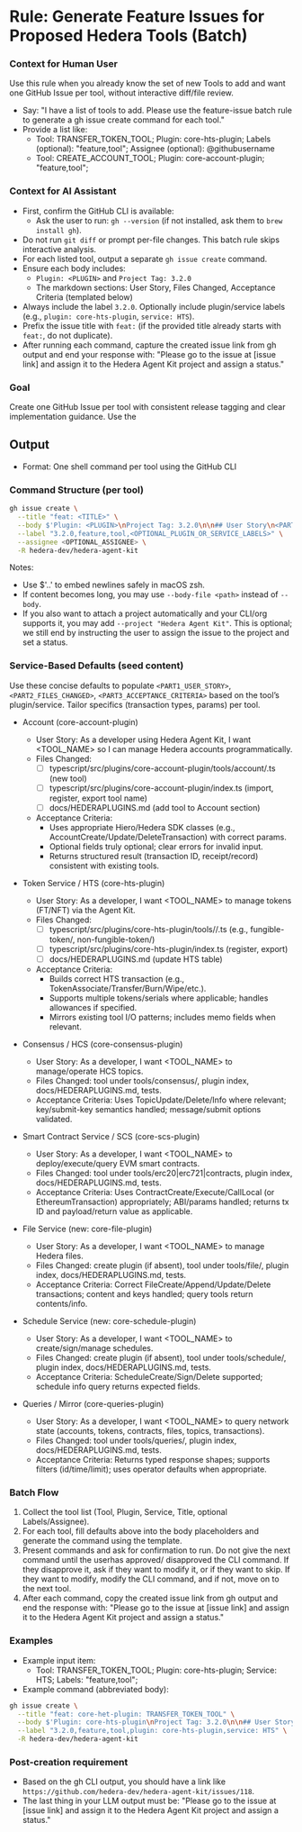 # Rule: Generate Feature Issues for Proposed Hedera Tools (Batch)

### Context for Human User
Use this rule when you already know the set of new Tools to add and want one GitHub Issue per tool, without interactive diff/file review.

- Say: "I have a list of tools to add. Please use the feature-issue batch rule to generate a gh issue create command for each tool."
- Provide a list like:
  - Tool: TRANSFER_TOKEN_TOOL; Plugin: core-hts-plugin; Labels (optional): "feature,tool"; Assignee (optional): @githubusername
  - Tool: CREATE_ACCOUNT_TOOL; Plugin: core-account-plugin; "feature,tool";

### Context for AI Assistant
- First, confirm the GitHub CLI is available:
  - Ask the user to run: `gh --version` (if not installed, ask them to `brew install gh`).
- Do not run `git diff` or prompt per-file changes. This batch rule skips interactive analysis.
- For each listed tool, output a separate `gh issue create` command.
- Ensure each body includes:
  - `Plugin: <PLUGIN>` and `Project Tag: 3.2.0`
  - The markdown sections: User Story, Files Changed, Acceptance Criteria (templated below)
- Always include the label `3.2.0`. Optionally include plugin/service labels (e.g., `plugin: core-hts-plugin`, `service: HTS`).
- Prefix the issue title with `feat:` (if the provided title already starts with `feat:`, do not duplicate).
- After running each command, capture the created issue link from gh output and end your response with: "Please go to the issue at [issue link] and assign it to the Hedera Agent Kit project and assign a status."

### Goal
Create one GitHub Issue per tool with consistent release tagging and clear implementation guidance. Use the 

## Output
- Format: One shell command per tool using the GitHub CLI

### Command Structure (per tool)
```bash
gh issue create \
  --title "feat: <TITLE>" \
  --body $'Plugin: <PLUGIN>\nProject Tag: 3.2.0\n\n## User Story\n<PART1_USER_STORY>\n\n## Files Changed\n<PART2_FILES_CHANGED>\n\n## Acceptance Criteria\n<PART3_ACCEPTANCE_CRITERIA>\n' \
  --label "3.2.0,feature,tool,<OPTIONAL_PLUGIN_OR_SERVICE_LABELS>" \
  --assignee <OPTIONAL_ASSIGNEE> \
  -R hedera-dev/hedera-agent-kit
```
Notes:
- Use $'..' to embed newlines safely in macOS zsh.
- If content becomes long, you may use `--body-file <path>` instead of `--body`.
- If you also want to attach a project automatically and your CLI/org supports it, you may add `--project "Hedera Agent Kit"`. This is optional; we still end by instructing the user to assign the issue to the project and set a status.

### Service-Based Defaults (seed content)
Use these concise defaults to populate `<PART1_USER_STORY>`, `<PART2_FILES_CHANGED>`, `<PART3_ACCEPTANCE_CRITERIA>` based on the tool’s plugin/service. Tailor specifics (transaction types, params) per tool.

- Account (core-account-plugin)
  - User Story: As a developer using Hedera Agent Kit, I want <TOOL_NAME> so I can manage Hedera accounts programmatically.
  - Files Changed:
    - [ ] typescript/src/plugins/core-account-plugin/tools/account/<tool-name>.ts (new tool)
    - [ ] typescript/src/plugins/core-account-plugin/index.ts (import, register, export tool name)
    - [ ] docs/HEDERAPLUGINS.md (add tool to Account section)
  - Acceptance Criteria:
    - Uses appropriate Hiero/Hedera SDK classes (e.g., AccountCreate/Update/DeleteTransaction) with correct params.
    - Optional fields truly optional; clear errors for invalid input.
    - Returns structured result (transaction ID, receipt/record) consistent with existing tools.

- Token Service / HTS (core-hts-plugin)
  - User Story: As a developer, I want <TOOL_NAME> to manage tokens (FT/NFT) via the Agent Kit.
  - Files Changed:
    - [ ] typescript/src/plugins/core-hts-plugin/tools/<area>/<kebab-tool>.ts (e.g., fungible-token/, non-fungible-token/)
    - [ ] typescript/src/plugins/core-hts-plugin/index.ts (register, export)
    - [ ] docs/HEDERAPLUGINS.md (update HTS table)
  - Acceptance Criteria:
    - Builds correct HTS transaction (e.g., TokenAssociate/Transfer/Burn/Wipe/etc.).
    - Supports multiple tokens/serials where applicable; handles allowances if specified.
    - Mirrors existing tool I/O patterns; includes memo fields when relevant.

- Consensus / HCS (core-consensus-plugin)
  - User Story: As a developer, I want <TOOL_NAME> to manage/operate HCS topics.
  - Files Changed: tool under tools/consensus/, plugin index, docs/HEDERAPLUGINS.md, tests.
  - Acceptance Criteria: Uses TopicUpdate/Delete/Info where relevant; key/submit-key semantics handled; message/submit options validated.

- Smart Contract Service / SCS (core-scs-plugin)
  - User Story: As a developer, I want <TOOL_NAME> to deploy/execute/query EVM smart contracts.
  - Files Changed: tool under tools/erc20|erc721|contracts, plugin index, docs/HEDERAPLUGINS.md, tests.
  - Acceptance Criteria: Uses ContractCreate/Execute/CallLocal (or EthereumTransaction) appropriately; ABI/params handled; returns tx ID and payload/return value as applicable.

- File Service (new: core-file-plugin)
  - User Story: As a developer, I want <TOOL_NAME> to manage Hedera files.
  - Files Changed: create plugin (if absent), tool under tools/file/, plugin index, docs/HEDERAPLUGINS.md, tests.
  - Acceptance Criteria: Correct FileCreate/Append/Update/Delete transactions; content and keys handled; query tools return contents/info.

- Schedule Service (new: core-schedule-plugin)
  - User Story: As a developer, I want <TOOL_NAME> to create/sign/manage schedules.
  - Files Changed: create plugin (if absent), tool under tools/schedule/, plugin index, docs/HEDERAPLUGINS.md, tests.
  - Acceptance Criteria: ScheduleCreate/Sign/Delete supported; schedule info query returns expected fields.

- Queries / Mirror (core-queries-plugin)
  - User Story: As a developer, I want <TOOL_NAME> to query network state (accounts, tokens, contracts, files, topics, transactions).
  - Files Changed: tool under tools/queries/, plugin index, docs/HEDERAPLUGINS.md, tests.
  - Acceptance Criteria: Returns typed response shapes; supports filters (id/time/limit); uses operator defaults when appropriate.

### Batch Flow
1) Collect the tool list (Tool, Plugin, Service, Title, optional Labels/Assignee).
2) For each tool, fill defaults above into the body placeholders and generate the command using the template.
3) Present commands and ask for confirmation to run. Do not give the next command until the userhas approved/ disapproved the CLI command. If they disapprove it, ask if they want to modify it, or if they want to skip. If they want to modify, modify the CLI command, and if not, move on to the next tool.
4) After each command, copy the created issue link from gh output and end the response with: "Please go to the issue at [issue link] and assign it to the Hedera Agent Kit project and assign a status."

### Examples
- Example input item:
  - Tool: TRANSFER_TOKEN_TOOL; Plugin: core-hts-plugin; Service: HTS; Labels: "feature,tool"; 
- Example command (abbreviated body):
```bash
gh issue create \
  --title "feat: core-het-plugin: TRANSFER_TOKEN_TOOL" \
  --body $'Plugin: core-hts-plugin\nProject Tag: 3.2.0\n\n## User Story\nAs a developer, I want TRANSFER_TOKEN_TOOL to transfer tokens (FT/NFT).\n\n## Files Changed\ntypescript/src/plugins/core-hts-plugin/tools/fungible-token/transfer-token.ts (new)\n\n## Acceptance Criteria\nBuilds TokenTransferTransaction; supports multiple transfers and NFTs.\n' \
  --label "3.2.0,feature,tool,plugin: core-hts-plugin,service: HTS" \
  -R hedera-dev/hedera-agent-kit
```

### Post-creation requirement
- Based on the gh CLI output, you should have a link like `https://github.com/hedera-dev/hedera-agent-kit/issues/118`.
- The last thing in your LLM output must be: "Please go to the issue at [issue link] and assign it to the Hedera Agent Kit project and assign a status."

